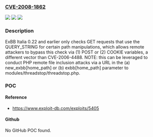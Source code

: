 ### [CVE-2008-1862](https://cve.mitre.org/cgi-bin/cvename.cgi?name=CVE-2008-1862)
![](https://img.shields.io/static/v1?label=Product&message=n%2Fa&color=blue)
![](https://img.shields.io/static/v1?label=Version&message=n%2Fa&color=blue)
![](https://img.shields.io/static/v1?label=Vulnerability&message=n%2Fa&color=brighgreen)

### Description

ExBB Italia 0.22 and earlier only checks GET requests that use the QUERY_STRING for certain path manipulations, which allows remote attackers to bypass this check via (1) POST or (2) COOKIE variables, a different vector than CVE-2006-4488.  NOTE: this can be leveraged to conduct PHP remote file inclusion attacks via a URL in the (a) new_exbb[home_path] or (b) exbb[home_path] parameter to modules/threadstop/threadstop.php.

### POC

#### Reference
- https://www.exploit-db.com/exploits/5405

#### Github
No GitHub POC found.

